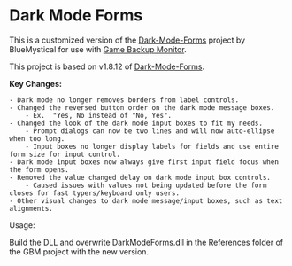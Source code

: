 # Dark Mode Forms

This is a customized version of the [Dark-Mode-Forms](https://github.com/BlueMystical/Dark-Mode-Forms) project by BlueMystical for use with [Game Backup Monitor](https://mikemaximus.github.io/gbm-web/).  

This project is based on v1.8.12 of [Dark-Mode-Forms](https://github.com/BlueMystical/Dark-Mode-Forms).

**Key Changes:**

	- Dark mode no longer removes borders from label controls.
	- Changed the reversed button order on the dark mode message boxes.
		- Ex.  "Yes, No instead of "No, Yes".
	- Changed the look of the dark mode input boxes to fit my needs.
		- Prompt dialogs can now be two lines and will now auto-ellipse when too long.
		- Input boxes no longer display labels for fields and use entire form size for input control.
	- Dark mode input boxes now always give first input field focus when the form opens.
	- Removed the value changed delay on dark mode input box controls.
		- Caused issues with values not being updated before the form closes for fast typers/keyboard only users.
	- Other visual changes to dark mode message/input boxes, such as text alignments.

Usage:

Build the DLL and overwrite DarkModeForms.dll in the References folder of the GBM project with the new version.
